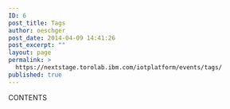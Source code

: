 ```yaml
---
ID: 6
post_title: Tags
author: oeschger
post_date: 2014-04-09 14:41:26
post_excerpt: ""
layout: page
permalink: >
  https://nextstage.torolab.ibm.com/iotplatform/events/tags/
published: true
---
```

CONTENTS